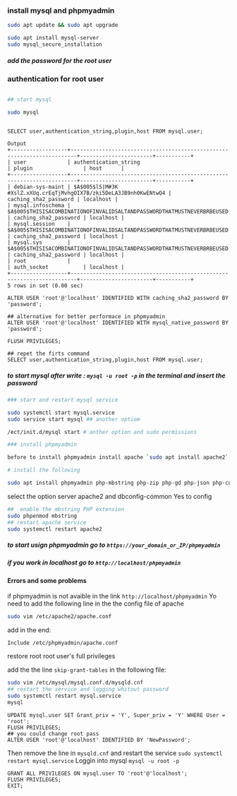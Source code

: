 ### install mysql and phpmyadmin 

```bash
sudo apt update && sudo apt upgrade

sudo apt install mysql-server 
sudo mysql_secure_installation
``` 
##### add the password for the root user 

### authentication for root user 

```bash 

## start mysql 

sudo mysql

```

```mysql

SELECT user,authentication_string,plugin,host FROM mysql.user;

```
``` output
Output
+------------------+------------------------------------------------------------------------+-----------------------+-----------+
| user             | authentication_string                                                  | plugin                | host      |
+------------------+------------------------------------------------------------------------+-----------------------+-----------+
| debian-sys-maint | $A$005$lS|M#3K #XslZ.xXUq.crEqTjMvhgOIX7B/zki5DeLA3JB9nh0KwENtwQ4 | caching_sha2_password | localhost |
| mysql.infoschema | $A$005$THISISACOMBINATIONOFINVALIDSALTANDPASSWORDTHATMUSTNEVERBRBEUSED | caching_sha2_password | localhost |
| mysql.session    | $A$005$THISISACOMBINATIONOFINVALIDSALTANDPASSWORDTHATMUSTNEVERBRBEUSED | caching_sha2_password | localhost |
| mysql.sys        | $A$005$THISISACOMBINATIONOFINVALIDSALTANDPASSWORDTHATMUSTNEVERBRBEUSED | caching_sha2_password | localhost |
| root             |                                                                        | auth_socket           | localhost |
+------------------+------------------------------------------------------------------------+-----------------------+-----------+
5 rows in set (0.00 sec)
```

```mysql
ALTER USER 'root'@'localhost' IDENTIFIED WITH caching_sha2_password BY 'password';

## alternative for better performace in phpmyadmin 
ALTER USER 'root'@'localhost' IDENTIFIED WITH mysql_native_password BY 'password';

FLUSH PRIVILEGES;

## repet the firts command 
SELECT user,authentication_string,plugin,host FROM mysql.user;
```

##### to start mysql after write : `mysql -u root -p` in the terminal and insert the password

```bash 
### start and restart mysql service 

sudo systemctl start mysql.service
sudo service start mysql ## another optiom

/ect/init.d/mysql start # anther option and sudo permissions

### install phpmyadmin

before to install phpmyadmin install apache `sudo apt install apache2`

# install the following

sudo apt install phpmyadmin php-mbstring php-zip php-gd php-json php-curl
``` 
select the option server apache2
and dbconfig-common Yes to config 

``` bash 
##  enable the mbstring PHP extension
sudo phpenmod mbstring
## restart apache service
sudo systemctl restart apache2
```

##### to start usign phpmyadmin go to `https://your_domain_or_IP/phpmyadmin`
##### if you work in localhost go to `http://localhost/phpmyadmin`


#### Errors and some problems 
if phpmyadmin is not avaible in the link 
`http://localhost/phpmyadmin`
Yo need to add the following line in the the config file of apache
```bash
sudo vim /etc/apache2/apache.conf
```
add in the end:

`Include /etc/phpmyadmin/apache.conf`


restore root root user's full privileges

add the the line `skip-grant-tables` in the following file:

```bash
sudo vim /etc/mysql/mysql.conf.d/mysqld.cnf
## restart the service and logging whitout password
sudo systemctl restart mysql.service
mysql
```

```mysql
UPDATE mysql.user SET Grant_priv = 'Y', Super_priv = 'Y' WHERE User = 'root';
FLUSH PRIVILEGES;
## you could change root pass
ALTER USER 'root'@'localhost' IDENTIFIED BY 'NewPassword';

```

Then remove the line in `mysqld.cnf` and restart the service `sudo systemctl restart mysql.service`
Loggin into mysql `mysql -u root -p`

```mysql
GRANT ALL PRIVILEGES ON mysql.user TO 'root'@'localhost';
FLUSH PRIVILEGES;
EXIT;
```





